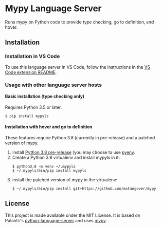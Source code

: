 # Mypy Language Server

Runs mypy on Python code to provide type checking, go to definition, and hover.

## Installation

### Installation in VS Code
To use this language server in VS Code, follow the instructions in the [VS Code extension README](vscode-client/README.md).

### Usage with other language server hosts

#### Basic installation (type checking only)

Requires Python 3.5 or later.
```shell
$ pip install mypyls
```

#### Installation with hover and go to definition

These features require Python 3.8 (currently in pre-release) and a patched version of mypy.

1. Install [Python 3.8 pre-release](https://www.python.org/download/pre-releases/) (you may choose to use [pyenv](https://github.com/pyenv/pyenv).
2. Create a Python 3.8 virtualenv and install mypyls in it:
    ```shell
    $ python3.8 -m venv ~/.mypyls
    $ ~/.mypyls/bin/pip install mypyls
    ```
3. Install the patched version of mypy in the virtualenv:
    ```shell
    $ ~/.mypyls/bin/pip install git+https://github.com/matangover/mypy
    ```

## License

This project is made available under the MIT License.
It is based on Palantir's [python-language-server](https://github.com/palantir/python-language-server) and uses [mypy](https://github.com/python/mypy>).